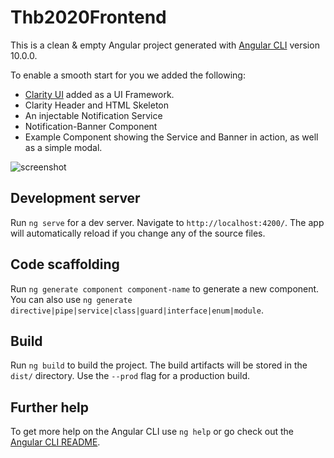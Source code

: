 # Thb2020Frontend

This is a clean & empty Angular project generated with [Angular CLI](https://github.com/angular/angular-cli) version 10.0.0.

To enable a smooth start for you we added the following:

- [Clarity UI](https://clarity.design/documentation) added as a UI Framework.
- Clarity Header and HTML Skeleton
- An injectable Notification Service
- Notification-Banner Component
- Example Component showing the Service and Banner in action, as well as a simple modal. 

![screenshot](../media/screenshot.png)


## Development server

Run `ng serve` for a dev server. Navigate to `http://localhost:4200/`. The app will automatically reload if you change any of the source files.

## Code scaffolding

Run `ng generate component component-name` to generate a new component. You can also use `ng generate directive|pipe|service|class|guard|interface|enum|module`.

## Build

Run `ng build` to build the project. The build artifacts will be stored in the `dist/` directory. Use the `--prod` flag for a production build.

## Further help

To get more help on the Angular CLI use `ng help` or go check out the [Angular CLI README](https://github.com/angular/angular-cli/blob/master/README.md).

